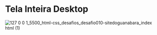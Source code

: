# Tela Inteira Desktop
![127 0 0 1_5500_html-css_desafios_desafio010-sitedoguanabara_index html (1)](https://github.com/MvFranca/html-css/assets/111403597/a9b4e725-b7c8-42b6-b6aa-7c562f700123)

